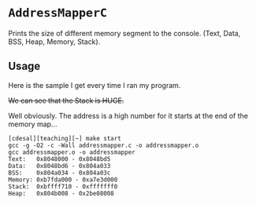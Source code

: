 `AddressMapperC`
==================

Prints the size of different memory segment to the console. (Text, Data, BSS, Heap, Memory, Stack).

## Usage

Here is the sample I get every time I ran my program.

~~We can see that the Stack is HUGE.~~

Well obviously. The address is a high number for it starts at the end of the memory map...

```shell
[cdesal][teaching][~] make start
gcc -g -O2 -c -Wall addressmapper.c -o addressmapper.o
gcc addressmapper.o -o addressmapper
Text:	0x8048000 - 0x8048bd5
Data:	0x8048bd6 - 0x804a033
BSS:	0x804a034 - 0x804a03c
Memory:	0xb7fda000 - 0xa7e3d000
Stack:	0xbffff710 - 0xfffffff0
Heap:	0x804b008 - 0x2be08008
```
